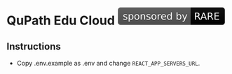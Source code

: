 # QuPath Edu Cloud [![Sponsored by RARE](https://raw.githubusercontent.com/rareagency/assets/main/sponsored-by-rare.svg)](https://rare.fi/)

## Instructions

-   Copy .env.example as .env and change `REACT_APP_SERVERS_URL`.
